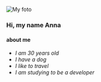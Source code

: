 ![My foto](/foto.jpg)

### Hi, my name Anna

#### about me

+ *I am 30 years old*
+ *I have a dog*
+ *I like to travel*
+ *I am studying to be a developer*


